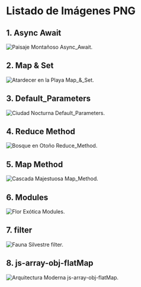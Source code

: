 # Listado de Imágenes PNG

## 1. **Async Await**
![Paisaje Montañoso](Async_Await.png)
Async_Await.

## 2. **Map & Set**
![Atardecer en la Playa](Map_&_Set.png)
Map_&_Set.

## 3. **Default_Parameters**
![Ciudad Nocturna](Default_Parameters.png)
Default_Parameters.

## 4. **Reduce Method**
![Bosque en Otoño](Reduce_Method.png)
Reduce_Method.

## 5. **Map Method**
![Cascada Majestuosa](Map_Method.png)
Map_Method.

## 6. **Modules**
![Flor Exótica](Modules.png)
Modules.

## 7. **filter**
![Fauna Silvestre](filter.png)
filter.

## 8. **js-array-obj-flatMap**
![Arquitectura Moderna](js-array-obj-flatMap.png)
js-array-obj-flatMap.
